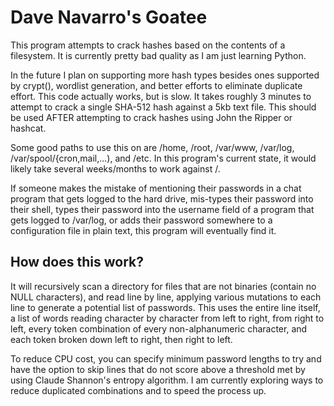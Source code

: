 # Dave Navarro's Goatee

This program attempts to crack hashes based on the contents of a
filesystem. It is currently pretty bad quality as I am just learning
Python.

In the future I plan on supporting more hash types besides ones supported
by crypt(), wordlist generation, and better efforts to eliminate duplicate
effort. This code actually works, but is slow. It takes roughly 3 minutes
to attempt to crack a single SHA-512 hash against a 5kb text file. This
should be used AFTER attempting to crack hashes using John the Ripper or
hashcat.

Some good paths to use this on are /home, /root, /var/www, /var/log, 
/var/spool/{cron,mail,...), and /etc. In this program's current state, it
would likely take several weeks/months to work against /.

If someone makes the mistake of mentioning their passwords in a chat program
that gets logged to the hard drive, mis-types their password into their
shell, types their password into the username field of a program that gets
logged to /var/log, or adds their password somewhere to a configuration
file in plain text, this program will eventually find it.

## How does this work?

It will recursively scan a directory for files that are not binaries
(contain no NULL characters), and read line by line, applying various
mutations to each line to generate a potential list of passwords. This uses
the entire line itself, a list of words reading character by character from
left to right, from right to left, every token combination of every
non-alphanumeric character, and each token broken down left to right, then
right to left.

To reduce CPU cost, you can specify minimum password lengths to try and
have the option to skip lines that do not score above a threshold met by
using Claude Shannon's entropy algorithm. I am currently exploring ways to
reduce duplicated combinations and to speed the process up.
